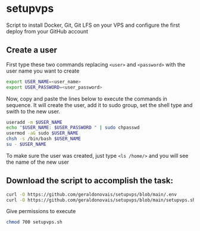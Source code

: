 # setupvps
Script to install Docker, Git, Git LFS on your VPS and configure the first deploy from your GitHub account  

## Create a user

First type these two commands replacing `<user>` and `<password>` with the user name you want to create

```bash
export USER_NAME=<user_name>
export USER_PASSWORD=<user_password>
````

Now, copy and paste the lines below to execute the commands in sequence. It will create the user, add it to sudo group, set the shell type and swith to the new user.

```bash
useradd -m $USER_NAME
echo "$USER_NAME: $USER_PASSWORD " | sudo chpasswd
usermod -aG sudo $USER_NAME
chsh -s /bin/bash $USER_NAME
su - $USER_NAME
````

To make sure the user was created, just type `<ls /home/>` and you will see the name of the new user

## Download the script to accomplish the task:

```bash
curl -O https://github.com/geraldonovais/setupvps/blob/main/.env
curl -O https://github.com/geraldonovais/setupvps/blob/main/setupvps.sh
````
Give permissions to execute

```bash
chmod 700 setupvps.sh
````